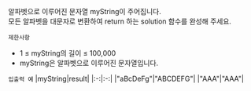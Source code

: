 알파벳으로 이루어진 문자열 myString이 주어집니다. 
<br>
모든 알파벳을 대문자로 변환하여 return 하는 solution 함수를 완성해 주세요.

`제한사항`
- 1 ≤ myString의 길이 ≤ 100,000
- myString은 알파벳으로 이루어진 문자열입니다.

`입출력 예`
|myString|result|
|:-:|:-:|
|"aBcDeFg"|"ABCDEFG"|
|"AAA"|"AAA"|
